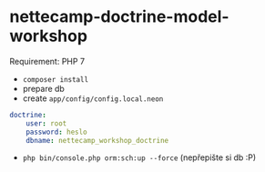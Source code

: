 nettecamp-doctrine-model-workshop
=================

Requirement: PHP 7

* `composer install`
* prepare db
* create `app/config/config.local.neon`

```yaml
doctrine:
    user: root
    password: heslo
    dbname: nettecamp_workshop_doctrine
```

* `php bin/console.php orm:sch:up --force` (nepřepište si db :P)
